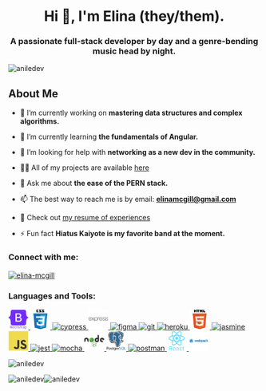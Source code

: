 <h1 align="center">Hi 👋, I'm Elina (they/them).</h1>
<h3 align="center">A passionate full-stack developer by day and a genre-bending music head by night.</h3>

<p align="left"> <img src="https://komarev.com/ghpvc/?username=aniledev&label=Profile%20views&color=0e75b6&style=flat" alt="aniledev" /> </p>

## About Me
- 🔭 I’m currently working on **mastering data structures and complex algorithms.**

- 🌱 I’m currently learning **the fundamentals of Angular.**

- 🤝 I’m looking for help with **networking as a new dev in the community.**

- 👨‍💻 All of my projects are available [here](https://aniledev.github.io/dev-portfolio/)

- 💬 Ask me about **the ease of the PERN stack.**

- 📫 The best way to reach me is by email: **elinamcgill@gmail.com**

- 📄 Check out [my resume of experiences](https://docs.google.com/document/d/1bxScP6d6Olv4QE5icvVSBI9L2EXfiZyZ2j2SDJhkoes/edit?usp=sharing)

- ⚡ Fun fact **Hiatus Kaiyote is my favorite band at the moment.**

<h3 align="left">Connect with me:</h3>
<p align="left">
<a href="https://linkedin.com/in/elina-mcgill" target="blank"><img align="center" src="https://cdn.jsdelivr.net/npm/simple-icons@3.0.1/icons/linkedin.svg" alt="elina-mcgill" height="30" width="40" /></a>
</p>

<h3 align="left">Languages and Tools:</h3>
<p align="left"> <a href="https://getbootstrap.com" target="_blank"> <img src="https://raw.githubusercontent.com/devicons/devicon/master/icons/bootstrap/bootstrap-plain-wordmark.svg" alt="bootstrap" width="40" height="40"/> </a> <a href="https://www.w3schools.com/css/" target="_blank"> <img src="https://raw.githubusercontent.com/devicons/devicon/master/icons/css3/css3-original-wordmark.svg" alt="css3" width="40" height="40"/> </a> <a href="https://www.cypress.io" target="_blank"> <img src="https://raw.githubusercontent.com/simple-icons/simple-icons/6e46ec1fc23b60c8fd0d2f2ff46db82e16dbd75f/icons/cypress.svg" alt="cypress" width="40" height="40"/> </a> <a href="https://expressjs.com" target="_blank"> <img src="https://raw.githubusercontent.com/devicons/devicon/master/icons/express/express-original-wordmark.svg" alt="express" width="40" height="40"/> </a> <a href="https://www.figma.com/" target="_blank"> <img src="https://www.vectorlogo.zone/logos/figma/figma-icon.svg" alt="figma" width="40" height="40"/> </a> <a href="https://git-scm.com/" target="_blank"> <img src="https://www.vectorlogo.zone/logos/git-scm/git-scm-icon.svg" alt="git" width="40" height="40"/> </a> <a href="https://heroku.com" target="_blank"> <img src="https://www.vectorlogo.zone/logos/heroku/heroku-icon.svg" alt="heroku" width="40" height="40"/> </a> <a href="https://www.w3.org/html/" target="_blank"> <img src="https://raw.githubusercontent.com/devicons/devicon/master/icons/html5/html5-original-wordmark.svg" alt="html5" width="40" height="40"/> </a> <a href="https://jasmine.github.io/" target="_blank"> <img src="https://www.vectorlogo.zone/logos/jasmine/jasmine-icon.svg" alt="jasmine" width="40" height="40"/> </a> <a href="https://developer.mozilla.org/en-US/docs/Web/JavaScript" target="_blank"> <img src="https://raw.githubusercontent.com/devicons/devicon/master/icons/javascript/javascript-original.svg" alt="javascript" width="40" height="40"/> </a> <a href="https://jestjs.io" target="_blank"> <img src="https://www.vectorlogo.zone/logos/jestjsio/jestjsio-icon.svg" alt="jest" width="40" height="40"/> </a> <a href="https://mochajs.org" target="_blank"> <img src="https://www.vectorlogo.zone/logos/mochajs/mochajs-icon.svg" alt="mocha" width="40" height="40"/> </a> <a href="https://nodejs.org" target="_blank"> <img src="https://raw.githubusercontent.com/devicons/devicon/master/icons/nodejs/nodejs-original-wordmark.svg" alt="nodejs" width="40" height="40"/> </a> <a href="https://www.postgresql.org" target="_blank"> <img src="https://raw.githubusercontent.com/devicons/devicon/master/icons/postgresql/postgresql-original-wordmark.svg" alt="postgresql" width="40" height="40"/> </a> <a href="https://postman.com" target="_blank"> <img src="https://www.vectorlogo.zone/logos/getpostman/getpostman-icon.svg" alt="postman" width="40" height="40"/> </a> <a href="https://reactjs.org/" target="_blank"> <img src="https://raw.githubusercontent.com/devicons/devicon/master/icons/react/react-original-wordmark.svg" alt="react" width="40" height="40"/> </a> <a href="https://webpack.js.org" target="_blank"> <img src="https://raw.githubusercontent.com/devicons/devicon/d00d0969292a6569d45b06d3f350f463a0107b0d/icons/webpack/webpack-original-wordmark.svg" alt="webpack" width="40" height="40"/> </a> </p>


<p>&nbsp;<img align="left" src="https://github-readme-stats.vercel.app/api?username=aniledev&show_icons=true&locale=en" alt="aniledev" /></p>

<p><img align="left" src="https://github-readme-stats.vercel.app/api/top-langs?username=aniledev&show_icons=true&locale=en&layout=compact" alt="aniledev" /></p>

<p><img align="left" src="https://github-readme-streak-stats.herokuapp.com/?user=aniledev&" alt="aniledev" /></p>
